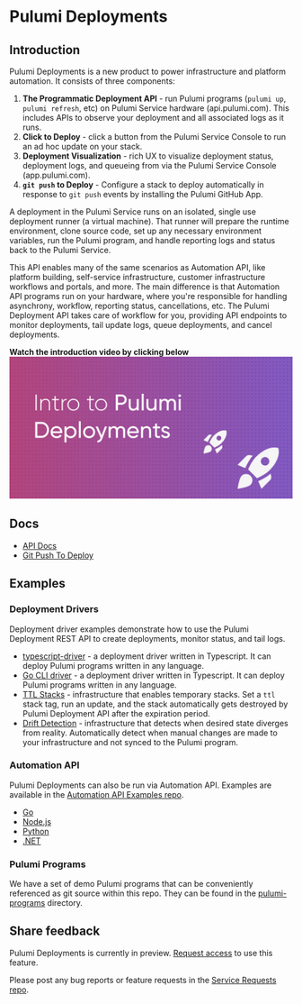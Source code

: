 # Pulumi Deployments

## Introduction

Pulumi Deployments is a new product to power infrastructure and platform automation. It consists of three components:

1. __The Programmatic Deployment API__ - run Pulumi programs (`pulumi up`, `pulumi refresh`, etc) on Pulumi Service hardware (api.pulumi.com). This includes APIs to observe your deployment and all associated logs as it runs. 
2. __Click to Deploy__ - click a button from the Pulumi Service Console to run an ad hoc update on your stack.
3. __Deployment Visualization__ - rich UX to visualize deployment status, deployment logs, and queueing from via the Pulumi Service Console (app.pulumi.com).
4. __`git push` to Deploy__ -  Configure a stack to deploy automatically in response to `git push` events by installing the Pulumi GitHub App.

A deployment in the Pulumi Service runs on an isolated, single use deployment runner (a virtual machine). That runner will prepare the runtime environment, clone source code, set up any necessary environment variables, run the Pulumi program, and handle reporting logs and status back to the Pulumi Service.

This API enables many of the same scenarios as Automation API, like platform building, self-service infrastructure, customer infrastructure workflows and portals, and more. The main difference is that Automation API programs run on your hardware, where you're responsible for handling asynchrony, workflow, reporting status, cancellations, etc. The Pulumi Deployment API takes care of workflow for you, providing API endpoints to monitor deployments, tail update logs, queue deployments, and cancel deployments.

**Watch the introduction video by clicking below**
[![Watch the introduction video](pd_youtube_preview_image.png)](https://www.youtube.com/watch?v=v48U7CNWutc&ab_channel=PulumiTV)

## Docs

- [API Docs](https://www.pulumi.com/docs/reference/deployments-rest-api/)
- [Git Push To Deploy](https://www.pulumi.com/docs/intro/pulumi-service/deployments/#git-push-to-deploy-from-github)

## Examples

### Deployment Drivers

Deployment driver examples demonstrate how to use the Pulumi Deployment REST API to create deployments, monitor status, and tail logs.

- [typescript-driver](./deployment-drivers/nodejs/typescript-driver) - a deployment driver written in Typescript. It can deploy Pulumi programs written in any language.
- [Go CLI driver](./deployment-drivers/go/cli) - a deployment driver written in Typescript. It can deploy Pulumi programs written in any language.
- [TTL Stacks](./pulumi-programs/ttl-stacks) - infrastructure that enables temporary stacks. Set a `ttl` stack tag, run an update, and the stack automatically gets destroyed by Pulumi Deployment API after the expiration period.
- [Drift Detection](./pulumi-programs/drift-detection) - infrastructure that detects when desired state diverges from reality. Automatically detect when manual changes are made to your infrastructure and not synced to the Pulumi program.

### Automation API

Pulumi Deployments can also be run via Automation API. Examples are available in the [Automation API Examples repo](https://github.com/pulumi/automation-api-examples).

- [Go](https://github.com/pulumi/automation-api-examples/tree/main/go/remote_deployment)
- [Node.js](https://github.com/pulumi/automation-api-examples/tree/main/nodejs/remoteDeployment-tsnode)
- [Python](https://github.com/pulumi/automation-api-examples/tree/main/python/remote_deployment)
- [.NET](https://github.com/pulumi/automation-api-examples/tree/main/dotnet/RemoteDeployment)

### Pulumi Programs

We have a set of demo Pulumi programs that can be conveniently referenced as git source within this repo. They can be found in the [pulumi-programs](./pulumi-programs) directory.

## Share feedback

Pulumi Deployments is currently in preview. [Request access](https://www.pulumi.com/product/pulumi-deployments) to use this feature.

Please post any bug reports or feature requests in the [Service Requests repo](https://github.com/pulumi/service-requests/issues/new/choose).
